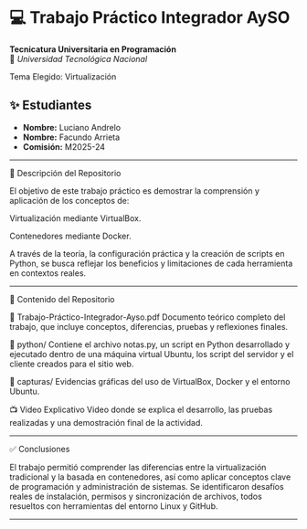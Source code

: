 # 💻 Trabajo Práctico Integrador AySO 
**Tecnicatura Universitaria en Programación**  
📍 *Universidad Tecnológica Nacional*

Tema Elegido: Virtualización

## ✨ Estudiantes 
- **Nombre:** Luciano Andrelo
- **Nombre:** Facundo Arrieta
- **Comisión:** M2025-24  

---

📁 Descripción del Repositorio

El objetivo de este trabajo práctico es demostrar la comprensión y aplicación de los conceptos de:

Virtualización mediante VirtualBox.

Contenedores mediante Docker.

A través de la teoría, la configuración práctica y la creación de scripts en Python, se busca reflejar los beneficios y limitaciones de cada herramienta en contextos reales.


---

📂 Contenido del Repositorio

📄 Trabajo-Práctico-Integrador-Ayso.pdf
Documento teórico completo del trabajo, que incluye conceptos, diferencias, pruebas y reflexiones finales.

📁 python/
Contiene el archivo notas.py, un script en Python desarrollado y ejecutado dentro de una máquina virtual Ubuntu, los script del servidor y el cliente creados para el sitio web.

📁 capturas/
Evidencias gráficas del uso de VirtualBox, Docker y el entorno Ubuntu.

📺 Video Explicativo 
Video donde se explica el desarrollo, las pruebas realizadas y una demostración final de la actividad.


---

✅ Conclusiones

El trabajo permitió comprender las diferencias entre la virtualización tradicional y la basada en contenedores, así como aplicar conceptos clave de programación y administración de sistemas. Se identificaron desafíos reales de instalación, permisos y sincronización de archivos, todos resueltos con herramientas del entorno Linux y GitHub.

---



